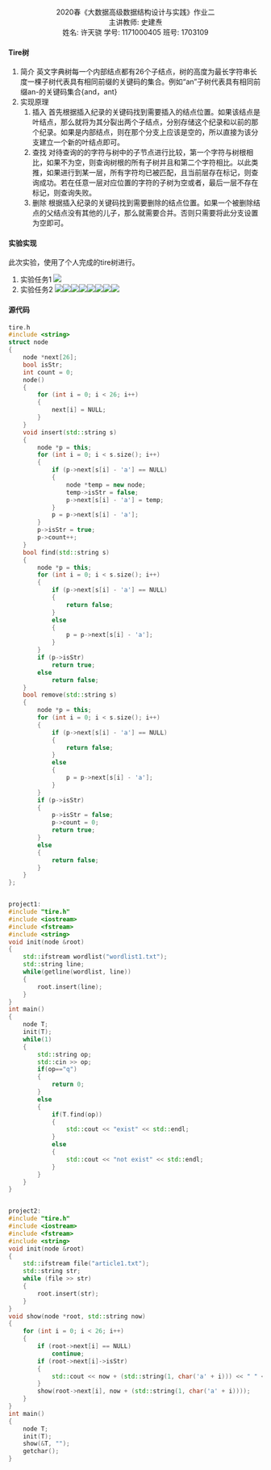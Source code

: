 <center>2020春《大数据高级数据结构设计与实践》作业二</center>
<center>主讲教师: 史建焘</center>
<center>姓名: 许天骁 学号: 1171000405 班号: 1703109</center>

#### Tire树
1. 简介
   英文字典树每一个内部结点都有26个子结点，树的高度为最长字符串长度一棵子树代表具有相同前缀的关键码的集合。例如“an”子树代表具有相同前缀an-的关键码集合{and，ant} 
2. 实现原理
   1. 插入
   首先根据插入纪录的关键码找到需要插入的结点位置。如果该结点是叶结点，那么就将为其分裂出两个子结点，分别存储这个纪录和以前的那个纪录。如果是内部结点，则在那个分支上应该是空的，所以直接为该分支建立一个新的叶结点即可。
   2. 查找
   对待查询的的字符与树中的子节点进行比较，第一个字符与树根相比，如果不为空，则查询树根的所有子树并且和第二个字符相比。以此类推，如果进行到某一层，所有字符均已被匹配，且当前层存在标记，则查询成功。若在任意一层对应位置的字符的子树为空或者，最后一层不存在标记，则查询失败。
   3. 删除
   根据插入纪录的关键码找到需要删除的结点位置。如果一个被删除结点的父结点没有其他的儿子，那么就需要合并。否则只需要将此分支设置为空即可。
#### 实验实现
此次实验，使用了个人完成的tire树进行。
1. 实验任务1
   ![](1.png)
2. 实验任务2
   ![](2.png)![](3.png)![](4.png)![](5.png)![](6.png)![](7.png)![](8.png)![](9.png)
#### 源代码
```c++
tire.h
#include <string>
struct node
{
    node *next[26];
    bool isStr;
    int count = 0;
    node()
    {
        for (int i = 0; i < 26; i++)
        {
            next[i] = NULL;
        }
    }
    void insert(std::string s)
    {
        node *p = this;
        for (int i = 0; i < s.size(); i++)
        {
            if (p->next[s[i] - 'a'] == NULL)
            {
                node *temp = new node;
                temp->isStr = false;
                p->next[s[i] - 'a'] = temp;
            }
            p = p->next[s[i] - 'a'];
        }
        p->isStr = true;
        p->count++;
    }
    bool find(std::string s)
    {
        node *p = this;
        for (int i = 0; i < s.size(); i++)
        {
            if (p->next[s[i] - 'a'] == NULL)
            {
                return false;
            }
            else
            {
                p = p->next[s[i] - 'a'];
            }
        }
        if (p->isStr)
            return true;
        else
            return false;
    }
    bool remove(std::string s)
    {
        node *p = this;
        for (int i = 0; i < s.size(); i++)
        {
            if (p->next[s[i] - 'a'] == NULL)
            {
                return false;
            }
            else
            {
                p = p->next[s[i] - 'a'];
            }
        }
        if (p->isStr)
        {
            p->isStr = false;
            p->count = 0;
            return true;
        }
        else
        {
            return false;
        }
    }
};


project1:
#include "tire.h"
#include <iostream>
#include <fstream>
#include <string>
void init(node &root)
{
    std::ifstream wordlist("wordlist1.txt");
    std::string line;
    while(getline(wordlist, line))
    {
        root.insert(line);
    }
}
int main()
{
    node T;
    init(T);
    while(1)
    {
        std::string op;
        std::cin >> op;
        if(op=="q")
        {
            return 0;
        }
        else
        {
            if(T.find(op))
            {
                std::cout << "exist" << std::endl;
            }
            else
            {
                std::cout << "not exist" << std::endl;
            }
        }
    }
}


project2:
#include "tire.h"
#include <iostream>
#include <fstream>
#include <string>
void init(node &root)
{
    std::ifstream file("article1.txt");
    std::string str;
    while (file >> str)
    {
        root.insert(str);
    }
}
void show(node *root, std::string now)
{
    for (int i = 0; i < 26; i++)
    {
        if (root->next[i] == NULL)
            continue;
        if (root->next[i]->isStr)
        {
            std::cout << now + (std::string(1, char('a' + i))) << " " << root->next[i]->count << std::endl;
        }
        show(root->next[i], now + (std::string(1, char('a' + i))));
    }
}
int main()
{
    node T;
    init(T);
    show(&T, "");
    getchar();
}
```